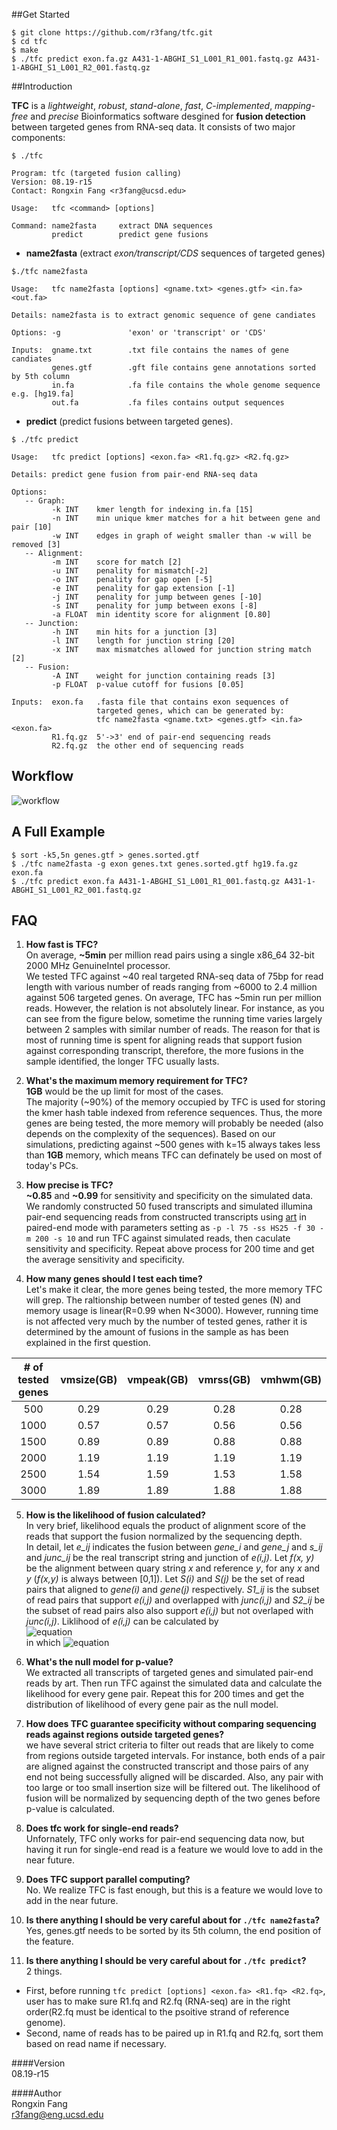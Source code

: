 ##Get Started     
```
$ git clone https://github.com/r3fang/tfc.git
$ cd tfc
$ make
$ ./tfc predict exon.fa.gz A431-1-ABGHI_S1_L001_R1_001.fastq.gz A431-1-ABGHI_S1_L001_R2_001.fastq.gz
```

##Introduction

**TFC** is a *lightweight*, *robust*, *stand-alone*, *fast*, *C-implemented*, *mapping-free* and *precise* Bioinformatics software desgined for **fusion detection** between targeted genes from RNA-seq data. It consists of two major components:
 
```
$ ./tfc 

Program: tfc (targeted fusion calling)
Version: 08.19-r15
Contact: Rongxin Fang <r3fang@ucsd.edu>

Usage:   tfc <command> [options]

Command: name2fasta     extract DNA sequences
         predict        predict gene fusions
```

- **name2fasta** (extract *exon/transcript/CDS* sequences of targeted genes)
 
```
$./tfc name2fasta

Usage:   tfc name2fasta [options] <gname.txt> <genes.gtf> <in.fa> <out.fa> 

Details: name2fasta is to extract genomic sequence of gene candiates

Options: -g               'exon' or 'transcript' or 'CDS' 

Inputs:  gname.txt        .txt file contains the names of gene candiates
         genes.gtf        .gft file contains gene annotations sorted by 5th column
         in.fa            .fa file contains the whole genome sequence e.g. [hg19.fa]
         out.fa           .fa files contains output sequences
```

- **predict** (predict fusions between targeted genes).

```
$ ./tfc predict

Usage:   tfc predict [options] <exon.fa> <R1.fq.gz> <R2.fq.gz>

Details: predict gene fusion from pair-end RNA-seq data

Options:
   -- Graph:
         -k INT    kmer length for indexing in.fa [15]
         -n INT    min unique kmer matches for a hit between gene and pair [10]
         -w INT    edges in graph of weight smaller than -w will be removed [3]
   -- Alignment:
         -m INT    score for match [2]
         -u INT    penality for mismatch[-2]
         -o INT    penality for gap open [-5]
         -e INT    penality for gap extension [-1]
         -j INT    penality for jump between genes [-10]
         -s INT    penality for jump between exons [-8]
         -a FLOAT  min identity score for alignment [0.80]
   -- Junction:
         -h INT    min hits for a junction [3]
         -l INT    length for junction string [20]
         -x INT    max mismatches allowed for junction string match [2]
   -- Fusion:
         -A INT    weight for junction containing reads [3]
         -p FLOAT  p-value cutoff for fusions [0.05]

Inputs:  exon.fa   .fasta file that contains exon sequences of 
                   targeted genes, which can be generated by: 
                   tfc name2fasta <gname.txt> <genes.gtf> <in.fa> <exon.fa>  
         R1.fq.gz  5'->3' end of pair-end sequencing reads
         R2.fq.gz  the other end of sequencing reads
```
## Workflow

![workflow](https://github.com/r3fang/tfc/blob/master/img/workflow.jpg)

## A Full Example
```
$ sort -k5,5n genes.gtf > genes.sorted.gtf
$ ./tfc name2fasta -g exon genes.txt genes.sorted.gtf hg19.fa.gz exon.fa
$ ./tfc predict exon.fa A431-1-ABGHI_S1_L001_R1_001.fastq.gz A431-1-ABGHI_S1_L001_R2_001.fastq.gz
```
## FAQ

 1. **How fast is TFC?**     
 On average, **~5min** per million read pairs using a single x86_64 32-bit 2000 MHz GenuineIntel processor.   
 We tested TFC against ~40 real targeted RNA-seq data of 75bp for read length with various number of reads ranging from ~6000 to 2.4 million against 506 targeted genes. On average, TFC has ~5min run per million reads. However, the relation is not absolutely linear. For instance, as you can see from the figure below, sometime the running time varies largely between 2 samples with similar number of reads. The reason for that is most of running time is spent for aligning reads that support fusion against corresponding transcript, therefore, the more fusions in the sample identified, the longer TFC usually lasts. 

 2. **What's the maximum memory requirement for TFC?**   
 **1GB** would be the up limit for most of the cases.   
 The majority (~90%) of the memory occupied by TFC is used for storing the kmer hash table indexed from reference sequences. Thus, the more genes are being tested, the more memory will probably be needed (also depends on the complexity of the sequences). Based on our simulations, predicting against ~500 genes with k=15 always takes less than **1GB** memory, which means TFC can definately be used on most of today's PCs.

 3. **How precise is TFC?**  
 **~0.85** and **~0.99** for sensitivity and specificity on the simulated data.     
 We randomly constructed 50 fused transcripts and simulated illumina pair-end sequencing reads from constructed transcripts using [art](http://www.niehs.nih.gov/research/resources/software/biostatistics/art/) in paired-end mode with parameters setting as `-p -l 75 -ss HS25 -f 30 -m 200 -s 10` and run TFC against simulated reads, then caculate sensitivity and specificity. Repeat above process for 200 time and get the average sensitivity and specificity.

 4. **How many genes should I test each time?**  
 Let's make it clear, the more genes being tested, the more memory TFC will grep. The raltionship between number of tested genes (N) and memory usage is linear(R=0.99 when N<3000). However, running time is not affected very much by the number of tested genes, rather it is determined by the amount of fusions in the sample as has been explained in the first question. 

 | # of tested genes  | vmsize(GB) | vmpeak(GB) | vmrss(GB) | vmhwm(GB) |   
 |:------------------:|:-------------:|:-----:|:------:|:-------:|
 | 500  | 0.29	| 0.29	|0.28	| 0.28 |
 | 1000 | 0.57	| 0.57	|0.56	| 0.56 |
 | 1500 | 0.89	| 0.89	|0.88	| 0.88 |
 | 2000 | 1.19	| 1.19	|1.19	| 1.19 |
 | 2500 | 1.54	| 1.59	|1.53	| 1.58 |
 | 3000 | 1.89	| 1.89	|1.88	| 1.88 |
 
 5. **How is the likelihood of fusion calculated?**   
 In very brief, likelihood equals the product of alignment score of the reads that support the fusion normalized by the sequencing depth.   
 In detail, let *e_ij* indicates the fusion between *gene_i* and *gene_j* and *s_ij* and *junc_ij* be the real transcript string and junction of *e(i,j)*. Let *f(x, y)* be the alignment between quary string *x* and reference *y*, for any *x* and *y* (*f(x,y)* is always between [0,1]). Let *S(i)* and *S(j)* be the set of read pairs that aligned to *gene(i)* and *gene(j)* respectively. *S1_ij* is the subset of read pairs that support *e(i,j)* and overlapped with *junc(i,j)* and *S2_ij* be the subset of read pairs also also support *e(i,j)* but not overlaped with *junc(i,j)*. Liklihood of *e(i,j)* can be calculated by      
 ![equation](https://github.com/r3fang/tfc/blob/master/img/Tex2Img_1440266851.jpg)    
 in which ![equation](https://github.com/r3fang/tfc/blob/master/img/Tex2Img_1440196064.jpg)

 6. **What's the null model for p-value?**   
 We extracted all transcripts of targeted genes and simulated pair-end reads by art. Then run TFC against the simulated data and calculate the likelihood for every gene pair. Repeat this for 200 times and get the distribution of likelihood of every gene pair as the null model. 

 7. **How does TFC guarantee specificity without comparing sequencing reads against regions outside targeted genes?**   
 we have several strict criteria to filter out reads that are likely to come from regions outside targeted intervals. For instance, both ends of a pair are aligned against the constructed transcript and those pairs of any end not being successfully aligned will be discarded. Also, any pair with too large or too small insertion size will be filtered out. The likelihood of fusion will be normalized by sequencing depth of the two genes before p-value is calculated.

 8. **Does tfc work for single-end reads?**   
 Unfornately, TFC only works for pair-end sequencing data now, but having it run for single-end read is a feature we would love to add in the near future.

 9. **Does TFC support parallel computing?**    
 No. We realize TFC is fast enough, but this is a feature we would love to add in the near future.

 10.  **Is there anything I should be very careful about for `./tfc name2fasta`?**    
 Yes, genes.gtf needs to be sorted by its 5th column, the end position of the feature.

 11. **Is there anything I should be very careful about for `./tfc predict`?**  
 2 things.    

- First, before running `tfc predict [options] <exon.fa> <R1.fq> <R2.fq>`, user has to make sure R1.fq and R2.fq (RNA-seq) are in the right order(R2.fq must be identical to the psoitive strand of reference genome).         
- Second, name of reads has to be paired up in R1.fq and R2.fq, sort them based on read name if necessary.

####Version     
08.19-r15

####Author     
Rongxin Fang    
r3fang@eng.ucsd.edu
